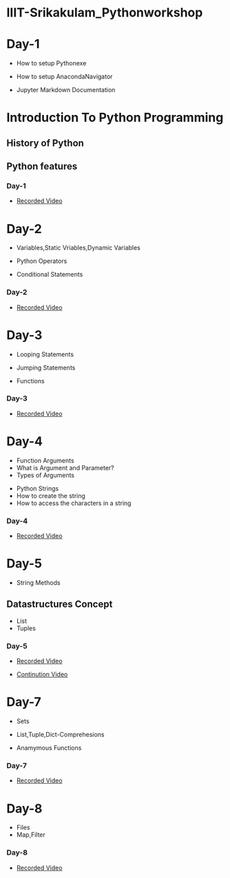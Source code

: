 # IIIT-Srikakulam_Pythonworkshop


# Day-1

- How to setup Pythonexe

+ How to setup AnacondaNavigator

* Jupyter Markdown Documentation

# Introduction To Python Programming
## History of Python
## Python features

### Day-1 

- [Recorded Video](https://transcripts.gotomeeting.com/#/s/e86673db481feb05256449b541371f8abfb01e4adc3600c59f9f6e07801351a7)



# Day-2

- Variables,Static Vriables,Dynamic Variables

+ Python Operators

* Conditional Statements


### Day-2

- [Recorded Video](https://transcripts.gotomeeting.com/#/s/1837c5b4107e82ff4a9cebf72d775982ee8dcc0373b80f12abdba795f81f0469)


# Day-3

- Looping Statements

+ Jumping Statements

* Functions


### Day-3

- [Recorded Video](https://transcripts.gotomeeting.com/#/s/97e08122bd54ab0709f7f8e4d264b2d3d65a59af0953bdaedbd733e99f0b9b76)


# Day-4

- Function Arguments
- What is Argument and Parameter?
- Types of Arguments

+ Python Strings
+ How to create the string
+ How to access the characters in a string


### Day-4

- [Recorded Video](https://transcripts.gotomeeting.com/#/s/03a92f99bf3eb9438354d77ba07282cbb377099bd64e663163933d00ebfa2589)

# Day-5

- String Methods

## Datastructures Concept

* List
* Tuples


### Day-5

- [Recorded Video](https://transcripts.gotomeeting.com/#/s/ef27a512bcbbe1d49055f540e0c803b6dc78f25bf5fe19f407ec9f96821b0206)

* [Continution Video](https://transcripts.gotomeeting.com/#/s/8a0698266c814924b1f204f3102fe82ec4cb52dd9387017cb26b0a5842fbb6b2)



# Day-7

- Sets
- List,Tuple,Dict-Comprehesions

- Anamymous Functions


### Day-7

- [Recorded Video](https://transcripts.gotomeeting.com/#/s/e8b3a839b2eeeabac169eca484bda843fe85b27a433f7c65d1897ce8b2b3ac67)

# Day-8

- Files
- Map,Filter



### Day-8

- [Recorded Video](https://transcripts.gotomeeting.com/#/s/8d97381d1d9ef127e941d0427c16f589c1ef1ffb02373ce12b6287a983eaf468)
